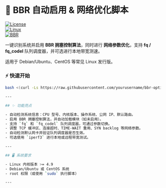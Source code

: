 # 🐂 BBR 自动启用 & 网络优化脚本

[![License](https://img.shields.io/badge/License-MIT-green)](LICENSE)  
[![Linux](https://img.shields.io/badge/Linux-Compatible-blue)](https://www.kernel.org/)  
[![BBR](https://img.shields.io/badge/BBR-Enabled-orange)](https://www.kernel.org/doc/html/latest/networking/tcp_congestion_control.html)  

一键识别系统并启用 **BBR 拥塞控制算法**，同时进行 **网络参数优化**，支持 **fq / fq_codel** 队列调度器，并可选进行本地带宽测速。  

适用于 Debian/Ubuntu、CentOS 等常见 Linux 发行版。  

### ⚡ 快速开始

```bash
bash <(curl -Ls https://raw.githubusercontent.com/yourusername/bbr-optimizer/main/bbr.sh)

---

## ✨ 功能亮点

- 自动检测系统信息：CPU 型号、内核版本、操作系统、公网 IP、默认路由。  
- 启用 BBR 拥塞控制算法，并自动加载模块（如未启用）。  
- 支持 `fq` 和 `fq_codel` 队列调度器，可通过参数切换。  
- 调整 TCP 缓冲区、连接超时、TIME-WAIT 重用、SYN backlog 等网络参数。  
- 自动检测默认网卡并验证队列调度器是否生效。  
- 可选使用 `iperf3` 进行本地或远程带宽测试。  

---

## 🖥 系统要求

- Linux 内核版本 >= 4.9  
- Debian/Ubuntu 或 CentOS 系统  
- root 权限（或使用 `sudo` 执行脚本）  

---
